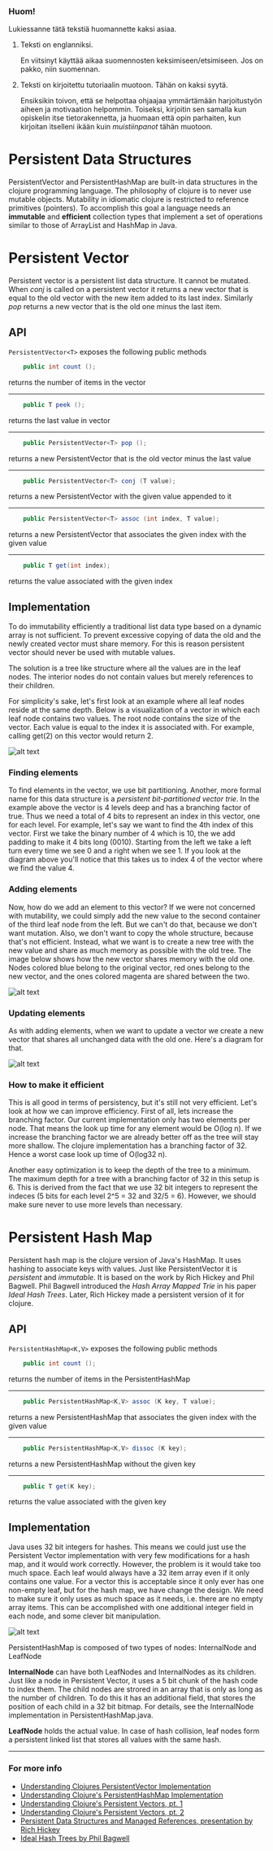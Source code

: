 ### Huom!
Lukiessanne tätä tekstiä huomannette kaksi asiaa.

1. Teksti on englanniksi.

   En viitsinyt käyttää aikaa suomennosten keksimiseen/etsimiseen.
   Jos on pakko, niin suomennan.
   
2. Teksti on kirjoitettu tutoriaalin muotoon. Tähän on kaksi syytä.

   Ensiksikin toivon, että se helpottaa ohjaajaa ymmärtämään harjoitustyön aiheen ja motivaation helpommin.
   Toiseksi, kirjoitin sen samalla kun opiskelin itse tietorakennetta, ja huomaan että opin parhaiten,
   kun kirjoitan itselleni ikään kuin *muistiinpanot* tähän muotoon.

# Persistent Data Structures
   PersistentVector and PersistentHashMap are built-in data structures in the clojure programming language.
   The philosophy of clojure is to never use mutable objects. Mutability in idiomatic clojure
   is restricted to reference primitives (pointers). To accomplish this goal a language needs an **immutable**
   and **efficient** collection types that implement a set of operations similar to those of ArrayList and HashMap in Java.

# Persistent Vector
   Persistent vector is a persistent list data structure. It cannot be mutated. When *conj* is called on a persistent vector it returns a new vector that is equal to the old vector with the new item added to its last index. Similarly *pop*
   returns a new vector that is the old one minus the last item.

## API

`PersistentVector<T>` exposes the following public methods


```java
    public int count ();
```
returns the number of items in the vector

***

```java
    public T peek ();
```
returns the last value in vector

***

```java
    public PersistentVector<T> pop ();
```
returns a new PersistentVector<T> that is the old vector minus the last value

***

```java
    public PersistentVector<T> conj (T value);
```
returns a new PersistentVector with the given value appended to it

***

```java
    public PersistentVector<T> assoc (int index, T value);
```
returns a new PersistentVector that associates the given index with the given value

***

```java
    public T get(int index);
```
returns the value associated with the given index

## Implementation

To do immutability efficiently a traditional list data type based on a dynamic array is not sufficient.
To prevent excessive copying of data the old and the newly created vector must share memory.
For this is reason persistent vector should never be used with mutable values.

The solution is a tree like structure where all the values are in the leaf nodes. The interior nodes
do not contain values but merely references to their children.

For simplicity's sake, let's first look at an example where all leaf nodes reside at the same depth.
Below is a visualization of a vector in which each leaf node contains two values. The root node contains the size of the vector.
Each value is equal to the index it is associated with. For example, calling get(2) on this vector would return 2.

![alt text](https://dl.dropboxusercontent.com/u/56014373/persistent%20vector.jpeg "Structure of a persistent vector")

### Finding elements

To find elements in the vector, we use bit partitioning. Another, more formal name for
this data structure is a *persistent bit-partitioned vector trie*. In the example above the vector is 4 levels deep
and has a branching factor of true. Thus we need a total of 4 bits to represent an index in this vector,
one for each level. For example, let's say we want to find the 4th index of this vector. First we take the binary
number of 4 which is 10, the we add padding to make it 4 bits long (0010). Starting from the left we take a left
turn every time we see 0 and a right when we see 1. If you look at the diagram above you'll notice that this takes
us to index 4 of the vector where we find the value 4.

### Adding elements

Now, how do we add an element to this vector? If we were not concerned with mutability,
we could simply add the new value to the second container of the third leaf node from the left. But we can't do that,
because we don't want mutation. Also, we don't want to copy the whole structure, because that's not efficient.
Instead, what we want is to create a new tree with the new value and share as much memory as possible with the old tree.
The image below shows how the new vector shares memory with the old one. Nodes colored blue belong to the original vector,
red ones belong to the new vector, and the ones colored magenta are shared between the two.

![alt text](https://dl.dropboxusercontent.com/u/56014373/adding%20to%20the%20vector.jpeg "adding to a persistent vector")

### Updating elements

As with adding elements, when we want to update a vector we create a new vector
that shares all unchanged data with the old one. Here's a diagram for that.

![alt text](https://dl.dropboxusercontent.com/u/56014373/updating%20vector.jpeg "updating a persistent vector")

### How to make it efficient

This is all good in terms of persistency, but it's still not very efficient. Let's look at how we can improve efficiency.
First of all, lets increase the branching factor. Our current implementation only has two elements per node.
That means the look up time for any element would be O(log n). If we increase the branching factor we are already
better off as the tree will stay more shallow. The clojure implementation has a branching factor of 32. Hence a worst case look up time of O(log32 n).

Another easy optimization is to keep the depth of the tree to a minimum. The maximum depth for a tree with a branching
factor of 32 in this setup is 6. This is derived from the fact that we use 32 bit integers to represent the indeces
(5 bits for each level 2^5 = 32 and 32/5 = 6). However, we should make sure never to use more levels than necessary.

# Persistent Hash Map

Persistent hash map is the clojure version of Java's HashMap. It uses hashing to associate keys with values.
Just like PersistentVector it is *persistent* and *immutable*. It is based on the work by Rich Hickey and Phil Bagwell.
Phil Bagwell introduced the *Hash Array Mapped Trie* in his paper *Ideal Hash Trees*. Later, Rich Hickey made a persistent
version of it for clojure.

## API

`PersistentHashMap<K,V>` exposes the following public methods


```java
    public int count ();
```
returns the number of items in the PersistentHashMap

***

```java
    public PersistentHashMap<K,V> assoc (K key, T value);
```
returns a new PersistentHashMap that associates the given index with the given value

***

```java
    public PersistentHashMap<K,V> dissoc (K key);
```
returns a new PersistentHashMap without the given key

***

```java
    public T get(K key);
```
returns the value associated with the given key

## Implementation

Java uses 32 bit integers for hashes. This means we could just use the Persistent Vector implementation with very few modifications for a hash map, and it would work
correctly. However, the problem is it would take too much space. Each leaf would always have a 32 item array even if it only contains one value. For a vector this
is acceptable since it only ever has one non-empty leaf, but for the hash map, we have change the design. We need to make sure it only uses as much space as it needs,
i.e. there are no empty array items. This can be accomplished with one additional integer field in each node, and some clever bit manipulation.

![alt text](https://dl.dropboxusercontent.com/u/56014373/PHM%20-%20New%20Page.jpeg "persistent hash map")

PersistentHashMap is composed of two types of nodes: InternalNode and LeafNode

**InternalNode** can have both LeafNodes and InternalNodes as its children. Just like a node in Persistent Vector, it uses a 5 bit chunk
of the hash code to index them. The child nodes are strored in an array that is only as long as the number of children. To do this it has
an additional field, that stores the position of each child in a 32 bit bitmap. For details, see the InternalNode implementation in PersistentHashMap.java.

**LeafNode** holds the actual value. In case of hash collision, leaf nodes form a persistent linked list that stores all values with the same hash.

***

### For more info

* [Understanding Clojures PersistentVector Implementation](http://blog.higher-order.net/2009/02/01/understanding-clojures-persistentvector-implementation)
* [Understanding Clojure's PersistentHashMap Implementation](http://blog.higher-order.net/2009/09/08/understanding-clojures-persistenthashmap-deftwice.html)
* [Understanding Clojure's Persistent Vectors, pt. 1](http://hypirion.com/musings/understanding-persistent-vector-pt-1)
* [Understanding Clojure's Persistent Vectors, pt. 2](http://hypirion.com/musings/understanding-persistent-vector-pt-2)
* [Persistent Data Structures and Managed References, presentation by Rich Hickey](http://www.infoq.com/presentations/Value-Identity-State-Rich-Hickey)
* [Ideal Hash Trees by Phil Bagwell](http://lampwww.epfl.ch/papers/idealhashtrees.pdf)

